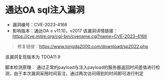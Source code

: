 # 通达OA sql注入漏洞
- 漏洞编号：CVE-2023-4166
- 影响版本：通达OA ≤ v11.10，v2017
该漏洞详情链接：https://cve.mitre.org/cgi-bin/cvename.cgi?name=CVE-2023-4166
> 修复链接：https://www.tongda2000.com/download/sp2022.php

该漏洞复现版本为 
TDOA11.9

脚本检测原理：
通过正常的payload与注入payload的服务器返回时间差值进行检测，由于本次漏洞采用时间盲注，通过两次访问得到的时间即可进行判定
